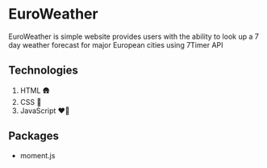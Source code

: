 # EuroWeather

EuroWeather is simple website provides users with the ability to look up a 7 day weather forecast for major European cities using 7Timer API

## Technologies

1. HTML 🛖
2. CSS 💠
3. JavaScript ❤️‍🔥

## Packages

* moment.js
